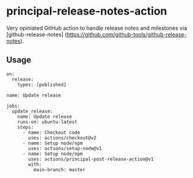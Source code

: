 # principal-release-notes-action

Very opiniated GitHub action to handle release notes and milestones via [github-release-notes] (https://github.com/github-tools/github-release-notes).

## Usage

```
on:
  release:
    types: [published]

name: Update release

jobs:
  update_release:
    name: Update release
    runs-on: ubuntu-latest
    steps:
      - name: Checkout code
        uses: actions/checkout@v2
      - name: Setup node/npm
        uses: actions/setup-node@v1
      - name: Setup node/npm
        uses: actions/principal-post-release-action@v1
        with:
          main-branch: master
```